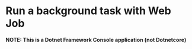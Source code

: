 # Run a background task with Web Job
**NOTE: This is a Dotnet Framework Console application (not Dotnetcore)**

